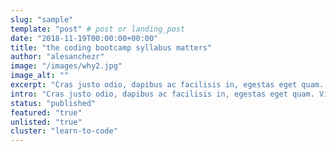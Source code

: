 ```yaml
---
slug: "sample"
template: "post" # post or landing_post
date: "2018-11-19T00:00:00+00:00"
title: "the coding bootcamp syllabus matters"
author: "alesanchezr"
image: "/images/why2.jpg"
image_alt: ""
excerpt: "Cras justo odio, dapibus ac facilisis in, egestas eget quam. Vivamus sagittis lacus vel augue laoreet."
intro: "Cras justo odio, dapibus ac facilisis in, egestas eget quam. Vivamus sagittis lacus vel augue laoreet rutrum faucibus dolor auctor.Aenean lacinia bibendum nulla sed consectetur. Donec sed odio dui."
status: "published"
featured: "true"
unlisted: "true"
cluster: "learn-to-code"
---
```


<!--call-to-action reiceves: {background, title, text, button_text, button_link} -->
<call-to-action button_text="Ver programa" button_link="#" background="rgba(0, 151, 205, 0.15)" title="Impulsa tu carrera, gracias a la programación" text="Te invitamos a impulsa tu carrera, aprendiendo a programar con nuestro Programa Full Stack Developer."></call-to-action>